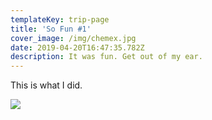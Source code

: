 ```yaml
---
templateKey: trip-page
title: 'So Fun #1'
cover_image: /img/chemex.jpg
date: 2019-04-20T16:47:35.782Z
description: It was fun. Get out of my ear.
---
```

This is what I did.

![](https://d33wubrfki0l68.cloudfront.net/bc78785a21b32330ffc180ab5773a8be907f4d5f/be48f/static/64f91f7ac3409577e3ce448e60bcd42b/2b40c/sierra.jpg)
